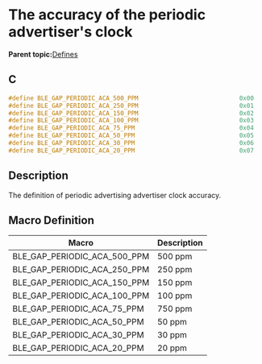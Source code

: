 # The accuracy of the periodic advertiser's clock

**Parent topic:**[Defines](GUID-9781CD29-3C4B-41EE-8F98-355D2AA99482.md)

## C

```c
#define BLE_GAP_PERIODIC_ACA_500_PPM                            0x00
#define BLE_GAP_PERIODIC_ACA_250_PPM                            0x01
#define BLE_GAP_PERIODIC_ACA_150_PPM                            0x02
#define BLE_GAP_PERIODIC_ACA_100_PPM                            0x03
#define BLE_GAP_PERIODIC_ACA_75_PPM                             0x04
#define BLE_GAP_PERIODIC_ACA_50_PPM                             0x05
#define BLE_GAP_PERIODIC_ACA_30_PPM                             0x06
#define BLE_GAP_PERIODIC_ACA_20_PPM                             0x07
```

## Description

The definition of periodic advertising advertiser clock accuracy.

## Macro Definition

|Macro|Description|
|-----|-----------|
|BLE\_GAP\_PERIODIC\_ACA\_500\_PPM|500 ppm|
|BLE\_GAP\_PERIODIC\_ACA\_250\_PPM|250 ppm|
|BLE\_GAP\_PERIODIC\_ACA\_150\_PPM|150 ppm|
|BLE\_GAP\_PERIODIC\_ACA\_100\_PPM|100 ppm|
|BLE\_GAP\_PERIODIC\_ACA\_75\_PPM|750 ppm|
|BLE\_GAP\_PERIODIC\_ACA\_50\_PPM|50 ppm|
|BLE\_GAP\_PERIODIC\_ACA\_30\_PPM|30 ppm|
|BLE\_GAP\_PERIODIC\_ACA\_20\_PPM|20 ppm|

